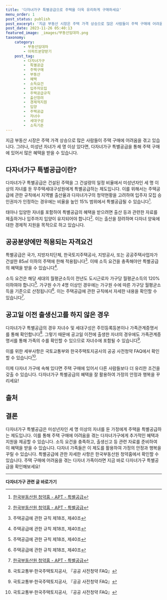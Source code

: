 ```yaml
---
title: '다자녀가구 특별공급으로 주택을 더욱 유리하게 구매하세요'
menu_order: 1
post_status: publish
post_excerpt: '지금 부동산 시장은 주택 가격 상승으로 많은 사람들이 주택 구매에 어려움을 겪고 있습니다. 그러나, 미성년 자녀가 세 명 이상 있다면, 다자녀가구 특별공급을 통해 주택 구매에 있어서 많은 혜택을 받을 수 있습니다.'
post_date: 2023-11-26 05:40:13
featured_image: _images/부동산임대차.png
taxonomy:
    category:
        - 부동산임대차
        - 아파트분양받기
    post_tag:
        - 다자녀가구
        -  특별공급
        -  주택구매
        -  부동산
        -  혜택
        -  소득요건
        -  입주자모집
        -  주택공급규칙
        -  출산장려
        -  경제적지원
        -  입양
        -  주택공급
        -  자녀수
        -  세대구성
        -  소득기준
---
```



지금 부동산 시장은 주택 가격 상승으로 많은 사람들이 주택 구매에 어려움을 겪고 있습니다. 그러나, 미성년 자녀가 세 명 이상 있다면, 다자녀가구 특별공급을 통해 주택 구매에 있어서 많은 혜택을 받을 수 있습니다.

## 다자녀가구 특별공급이란?

다자녀가구 특별공급은 건설된 주택을 그 건설량의 일정 비율에서 미성년자인 세 명 이상의 자녀를 둔 무주택세대구성원에게 특별공급하는 제도입니다. 이를 위해서는 주택공급에 관한 규칙에서 지역별 출산율과 다자녀가구의 청약현황을 고려하여 입주자 모집 승인권자가 인정하는 경우에는 비율을 높인 15% 범위에서 특별공급될 수 있습니다[^1].

태아나 입양한 자녀를 포함하여 특별공급의 혜택을 받으려면 출산 등과 관련한 자료를 제출하거나 입주까지 입양이 유지되어야 합니다[^1]. 이는 출산을 장려하며 다자녀 양육에 대한 경제적 지원을 목적으로 하고 있습니다.

## 공공분양에만 적용되는 자격요건

특별공급은 국가, 지방자치단체, 한국토지주택공사, 지방공사, 또는 공공주택사업자가 건설한 85㎡ 이하의 주택에 한해 적용됩니다[^2]. 이때 소득 요건을 충족해야만 특별공급의 혜택을 받을 수 있습니다[^2].

소득 요건은 해당 세대의 월평균소득이 전년도 도시근로자 가구당 월평균소득의 120% 이하여야 합니다[^2]. 가구원 수가 4명 이상인 경우에는 가구원 수에 따른 가구당 월평균소득을 기준으로 산정됩니다[^2]. 이는 주택공급에 관한 규칙에서 자세한 내용을 확인할 수 있습니다[^3].

## 공고일 이전 출생신고를 하지 않은 경우

다자녀가구 특별공급의 경우 자녀수 및 세대구성은 주민등록등본이나 가족관계증명서를 통해 확인합니다[^4]. 그렇기 때문에 공고일 이전에 출생한 자녀의 경우에도 가족관계증명서를 통해 가족의 수를 확인할 수 있으므로 자녀수에 포함될 수 있습니다[^4].

이를 위한 세부사항은 국토교통부와 한국주택토지공사의 공공 사전청약 FAQ에서 확인할 수 있습니다[^4].

이제 다자녀 가구에 속해 있다면 주택 구매에 있어서 다른 사람들보다 더 유리한 조건을 갖출 수 있습니다. 다자녀가구 특별공급의 혜택을 잘 활용하여 가정의 안정과 행복을 꾸리세요!

## 출처

[^1]: [한국부동산원 청약홈 - APT - 특별공급](https://www.applyhome.co.kr)
[^2]: 주택공급에 관한 규칙 제18조, 제40조
[^3]: [한국부동산원 청약홈 - APT - 특별공급](https://www.applyhome.co.kr)
[^4]: 국토교통부·한국주택토지공사, 『공공 사전청약 FAQ』

## 결론

다자녀가구 특별공급은 미성년자인 세 명 이상의 자녀를 둔 가정에게 주택을 특별공급하는 제도입니다. 이를 통해 주택 구매에 어려움을 겪는 다자녀가구에게 추가적인 혜택과 지원을 제공할 수 있습니다. 소득 요건을 충족하고, 출생신고 등 관련 자료를 준비하여 이 혜택을 받을 수 있습니다. 다자녀 가족들은 이 제도를 활용하여 가정의 안정과 행복을 꾸릴 수 있습니다. 특별공급에 관한 자세한 사항은 한국부동산원 청약홈에서 확인할 수 있습니다. 주택 구매에 어려움을 겪는 다자녀 가족이라면 지금 바로 다자녀가구 특별공급을 확인해보세요!
<!-- wp:separator -->
<hr class="wp-block-separator has-alpha-channel-opacity"/>
<!-- /wp:separator -->

<!-- wp:group {"backgroundColor":"base","layout":{"type":"constrained"}} -->
<div class="wp-block-group has-base-background-color has-background"><!-- wp:paragraph {"align":"center","fontSize":"medium"} -->
<p class="has-text-align-center has-large-font-size"><strong>다자녀가구 관련 글 바로가기</strong></p>
<!-- /wp:paragraph -->


<!-- wp:latest-posts
{"categories":[{"id":22700,"count":19,"description":"","link":"https://uknowlaw.com/category/%eb%8b%a4%ec%9e%90%eb%85%80%ea%b0%80%ea%b5%ac/","name":"다자녀가구","slug":"다자녀가구","taxonomy":"category","parent":0,"meta":[],"_links":{"self":[{"href":"https://uknowlaw.com/wp-json/wp/v2/categories/22700"}],"collection":[{"href":"https://uknowlaw.com/wp-json/wp/v2/categories"}],"about":[{"href":"https://uknowlaw.com/wp-json/wp/v2/taxonomies/category"}],"wp:post_type":[{"href":"https://uknowlaw.com/wp-json/wp/v2/posts?categories=22700"}],"curies":[{"name":"wp","href":"https://api.w.org/{rel}","templated":true}]}}],"postsToShow":100,"excerptLength":28,"postLayout":"grid","columns":2,"featuredImageAlign":"left","featuredImageSizeSlug":"large","fontSize":"small"} /--></div>
<!-- /wp:group -->